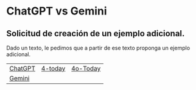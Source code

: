 # ChatGPT vs Gemini

## Solicitud de creación de un ejemplo adicional.

Dado un texto, le pedimos que a partir de ese texto proponga un ejemplo adicional.

||||
|-|-|-|
|[ChatGPT](https://chat.openai.com/share/91477b34-bdbd-4049-a01c-f92891cb5b90)|[4-today](https://chatgpt.com/share/df5e7dba-6f37-4e6b-a70e-c093fc79c551)|[4o-Today](https://chatgpt.com/share/80be58b4-5b4b-483a-81c4-af369633dba5)
|[Gemini](https://g.co/gemini/share/9362595521ea)|
